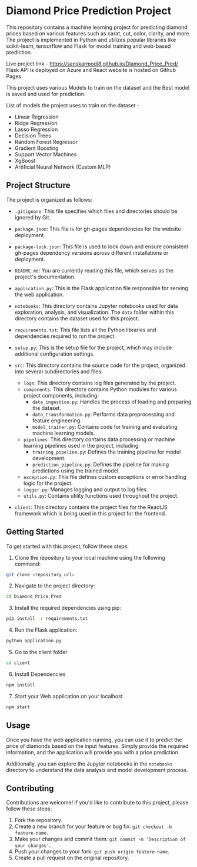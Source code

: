 # Diamond Price Prediction Project

This repository contains a machine learning project for predicting diamond prices based on various features such as carat, cut, color, clarity, and more. The project is implemented in Python and utilizes popular libraries like scikit-learn, tensorflow and Flask for model training and web-based prediction.

Live project link - https://sanskarmodi8.github.io/Diamond_Price_Pred/
Flask API is deployed on Azure and React website is hosted on Github Pages.

This project uses various Models to train on the dataset and the Best model is saved and used for prediction.

List of models the project uses to train on the dataset -

- Linear Regression
- Ridge Regression
- Lasso Regression
- Decision Trees
- Random Forest Regressor
- Gradient Boosting
- Support Vector Machines
- XgBoost
- Artificial Neural Network (Custom MLP)

## Project Structure

The project is organized as follows:

- `.gitignore`: This file specifies which files and directories should be ignored by Git.

- `package.json`: This file is for gh-pages dependencies for the website deployment
 
- `package-lock.json`: This file is used to lock down and ensure consistent gh-pages dependency versions across different installations or deployment.

- `README.md`: You are currently reading this file, which serves as the project's documentation.

- `application.py`: This is the Flask application file responsible for serving the web application.

- `notebooks`: This directory contains Jupyter notebooks used for data exploration, analysis, and visualization. The `data` folder within this directory contains the dataset used for this project.

- `requirements.txt`: This file lists all the Python libraries and dependencies required to run the project.

- `setup.py`: This is the setup file for the project, which may include additional configuration settings.

- `src`: This directory contains the source code for the project, organized into several subdirectories and files:
    - `logs`: This directory contains log files generated by the project.
    - `components`: This directory contains Python modules for various project components, including:
        - `data_ingestion.py`: Handles the process of loading and preparing the dataset.
        - `data_transformation.py`: Performs data preprocessing and feature engineering.
        - `model_trainer.py`: Contains code for training and evaluating machine learning models.
    - `pipelines`: This directory contains data processing or machine learning pipelines used in the project, including:
        - `training_pipeline.py`: Defines the training pipeline for model development.
        - `prediction_pipeline.py`: Defines the pipeline for making predictions using the trained model.
    - `exception.py`: This file defines custom exceptions or error handling logic for the project.
    - `logger.py`: Manages logging and output to log files.
    - `utils.py`: Contains utility functions used throughout the project.

- `client`: This directory contains the project files for the ReactJS framework which is being used in this project for the frontend.

## Getting Started

To get started with this project, follow these steps:

1. Clone the repository to your local machine using the following command:

```bash
git clone <repository_url>
```

2. Navigate to the project directory:

```bash
cd Diamond_Price_Pred
```

3. Install the required dependencies using pip:

```bash
pip install -r requirements.txt
```

4. Run the Flask application:

```bash
python application.py
```

5. Go to the client folder

```bash
cd client
```

6. Install Dependencies

```bash
npm install
```

7. Start your Web application on your localhost

```bash
npm start
```

## Usage

Once you have the web application running, you can use it to predict the price of diamonds based on the input features. Simply provide the required information, and the application will provide you with a price prediction.

Additionally, you can explore the Jupyter notebooks in the `notebooks` directory to understand the data analysis and model development process.

## Contributing

Contributions are welcome! If you'd like to contribute to this project, please follow these steps:

1. Fork the repository.
2. Create a new branch for your feature or bug fix: `git checkout -b feature-name`.
3. Make your changes and commit them: `git commit -m 'Description of your changes'`.
4. Push your changes to your fork: `git push origin feature-name`.
5. Create a pull request on the original repository.



